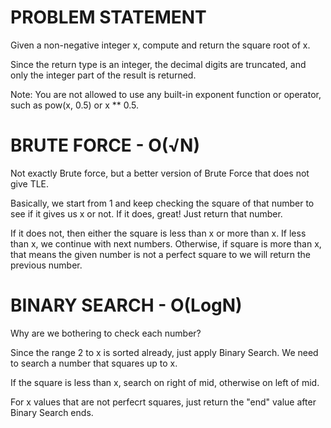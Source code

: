 # PROBLEM STATEMENT
Given a non-negative integer x, compute and return the square root of x.

Since the return type is an integer, the decimal digits are truncated, and only the integer part of the result is returned.

Note: You are not allowed to use any built-in exponent function or operator, such as pow(x, 0.5) or x ** 0.5.


# BRUTE FORCE - O(√N)

Not exactly Brute force, but a better version of Brute Force that does not give TLE.

Basically, we start from 1 and keep checking the square of that number to see if it gives us x or not. If it does, great! Just return that number.

If it does not, then either the square is less than x or more than x. If less than x, we continue with next numbers. Otherwise, if square is more than x, that means the given number is not a perfect square to we will return the previous number.

# BINARY SEARCH - O(LogN)

Why are we bothering to check each number?

Since the range 2 to x is sorted already, just apply Binary Search. We need to search a number that squares up to x.

If the square is less than x, search on right of mid, otherwise on left of mid.

For x values that are not perfecrt squares, just return the "end" value after Binary Search ends.